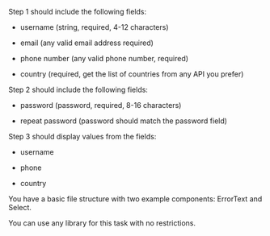 Step 1 should include the following fields:

- username (string, required, 4-12 characters)

- email (any valid email address required)

- phone number (any valid phone number, required)

- country (required, get the list of countries from any API you prefer)



Step 2 should include the following fields:

- password (password, required, 8-16 characters)

- repeat password (password should match the password field)



Step 3 should display values from the fields:

- username

- phone

- country



You have a basic file structure with two example components: ErrorText and Select.

You can use any library for this task with no restrictions.
